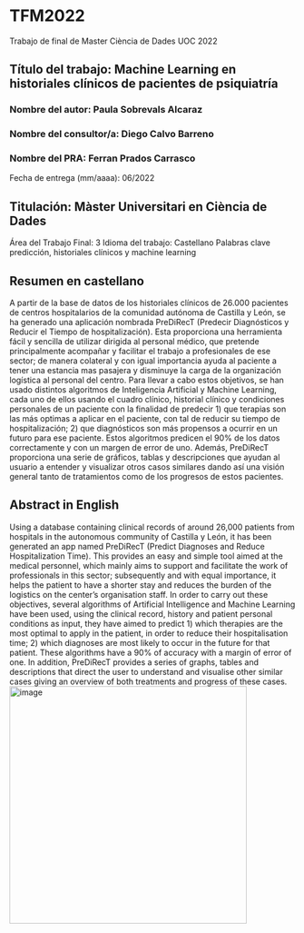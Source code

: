 # TFM2022
Trabajo de final de Master Ciència de Dades UOC 2022

## Título del trabajo:	Machine Learning en historiales clínicos de pacientes de psiquiatría

### Nombre del autor:	Paula Sobrevals Alcaraz
### Nombre del consultor/a:	Diego Calvo Barreno
### Nombre del PRA:	Ferran Prados Carrasco
Fecha de entrega (mm/aaaa):	06/2022

## Titulación:	Màster Universitari en Ciència de Dades
Área del Trabajo Final:	3
Idioma del trabajo:	Castellano
Palabras clave	predicción, historiales clínicos y machine learning

## Resumen en castellano
A partir de la base de datos de los historiales clínicos de 26.000 pacientes de centros hospitalarios de la comunidad autónoma de Castilla y León, se ha generado una aplicación nombrada PreDiRecT (Predecir Diagnósticos y Reducir el Tiempo de hospitalización). Esta proporciona una herramienta fácil y sencilla de utilizar dirigida al personal médico, que pretende principalmente acompañar y facilitar el trabajo a profesionales de ese sector; de manera colateral y con igual importancia ayuda al paciente a tener una estancia mas pasajera y disminuye la carga de la organización logística al personal del centro. Para llevar a cabo estos objetivos, se han usado distintos algoritmos de Inteligencia Artificial y Machine Learning, cada uno de ellos usando el cuadro clínico, historial clínico y condiciones personales de un paciente con la finalidad de predecir 1) que terapias son las más optimas a aplicar en el paciente, con tal de reducir su tiempo de hospitalización; 2) que diagnósticos son más propensos a ocurrir en un futuro para ese paciente. Estos algoritmos predicen el 90% de los datos correctamente y con un margen de error de uno. Además, PreDiRecT proporciona una serie de gráficos, tablas y descripciones que ayudan al usuario a entender y visualizar otros casos similares dando así una visión general tanto de tratamientos como de los progresos de estos pacientes. 	

## Abstract in English
Using a database containing clinical records of around 26,000 patients from hospitals in the autonomous community of Castilla y León, it has been generated an app named PreDiRecT (Predict Diagnoses and Reduce Hospitalization Time). This provides an easy and simple tool aimed at the medical personnel, which mainly aims to support and facilitate the work of professionals in this sector; subsequently and with equal importance, it helps the patient to have a shorter stay and reduces the burden of the logistics on the center’s organisation staff. In order to carry out these objectives, several algorithms of Artificial Intelligence and Machine Learning have been used, using the clinical record, history and patient personal conditions as input, they have aimed to predict 1) which therapies are the most optimal to apply in the patient, in order to reduce their hospitalisation time; 2) which diagnoses are most likely to occur in the future for that patient. These algorithms have a 90% of accuracy with a margin of error of one. In addition, PreDiRecT provides a series of graphs, tables and descriptions that direct the user to understand and visualise other similar cases giving an overview of both treatments and progress of these cases.	<img width="418" alt="image" src="https://user-images.githubusercontent.com/67247574/171664219-54387497-2379-41e4-b3b2-b02738187339.png">

